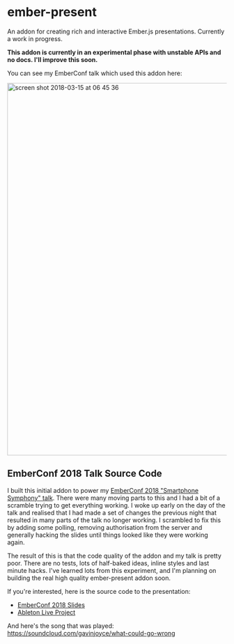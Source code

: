 ember-present
==============================================================================

An addon for creating rich and interactive Ember.js presentations. Currently a work in progress.

**This addon is currently in an experimental phase with unstable APIs and no docs. I'll improve this soon.**

You can see my EmberConf talk which used this addon here:

[<img width="856" alt="screen shot 2018-03-15 at 06 45 36" src="https://user-images.githubusercontent.com/2526/37498971-892784d0-287e-11e8-9c0a-62dee67564f0.png">](https://www.youtube.com/watch?v=lEMG7ZayU48)

## EmberConf 2018 Talk Source Code

I built this initial addon to power my [EmberConf 2018 "Smartphone Symphony" talk](https://www.youtube.com/watch?v=lEMG7ZayU48). There were many moving parts to this and I had a bit of a scramble trying to get everything working. I woke up early on the day of the talk and realised that I had made a set of changes the previous night that resulted in many parts of the talk no longer working. I scrambled to fix this by adding some polling, removing authorisation from the server and generally hacking the slides until things looked like they were working again.

The result of this is that the code quality of the addon and my talk is pretty poor. There are no tests, lots of half-baked ideas, inline styles and last minute hacks. I've learned lots from this experiment, and I'm planning on building the real high quality ember-present addon soon.

If you're interested, here is the source code to the presentation:

 * [EmberConf 2018 Slides](https://drive.google.com/open?id=11AlVOSQ3W-17AHysVEKuIZjGoG85C_31)
 * [Ableton Live Project](https://drive.google.com/open?id=1lsl9ATxYUBQhimYrGbwwXXEarqssqIih)

And here's the song that was played: https://soundcloud.com/gavinjoyce/what-could-go-wrong
